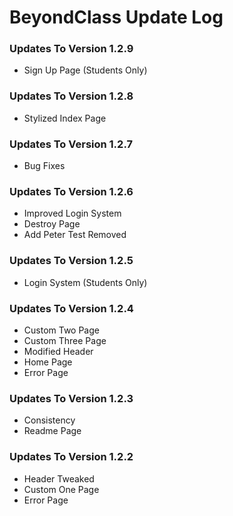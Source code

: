 # BeyondClass Update Log
### Updates To Version 1.2.9
* Sign Up Page (Students Only)

### Updates To Version 1.2.8
* Stylized Index Page

### Updates To Version 1.2.7
* Bug Fixes

### Updates To Version 1.2.6
* Improved Login System
* Destroy Page
* Add Peter Test Removed

### Updates To Version 1.2.5
* Login System (Students Only)

### Updates To Version 1.2.4
* Custom Two Page
* Custom Three Page
* Modified Header
* Home Page
* Error Page

### Updates To Version 1.2.3
* Consistency
* Readme Page

### Updates To Version 1.2.2

* Header Tweaked
* Custom One Page
* Error Page